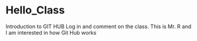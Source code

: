 # Hello_Class
Introduction to GIT HUB Log in and comment on the class.
This is Mr. R and I am interested in how Git Hub works
